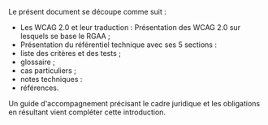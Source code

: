 Le présent document se découpe comme suit :
* Les WCAG 2.0 et leur traduction : Présentation des WCAG 2.0 sur lesquels se base le RGAA ;
* Présentation du référentiel technique avec ses 5 sections :
 * liste des critères et des tests ;
 * glossaire ;
 * cas particuliers ;
 * notes techniques :
 * références.

Un guide d'accompagnement précisant le cadre juridique et les obligations en résultant vient compléter cette introduction.
